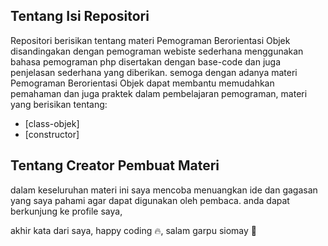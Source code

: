 ## Tentang Isi Repositori

Repositori berisikan tentang materi Pemograman Berorientasi Objek disandingakan dengan pemograman webiste sederhana menggunakan bahasa pemograman php disertakan dengan base-code dan juga penjelasan sederhana 
yang diberikan. semoga dengan adanya materi Pemograman Berorientasi Objek dapat membantu memudahkan
pemahaman dan juga praktek dalam pembelajaran pemograman, materi yang berisikan tentang: 

- [class-objek]
- [constructor]


## Tentang Creator Pembuat Materi 
dalam keseluruhan materi ini saya mencoba menuangkan ide dan gagasan yang saya pahami agar dapat digunakan oleh
pembaca. anda dapat berkunjung ke profile saya, 


akhir kata dari saya, happy coding 🔥,
salam garpu siomay 🤘
